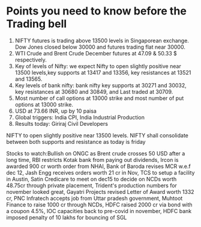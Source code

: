 # Points you need to know before the Trading bell
1. NIFTY futures is trading above 13500 levels in Singaporean exchange. Dow Jones closed below 30000 and futures trading flat near 30000.
2. WTI Crude and Brent Crude December futures at 47.09 & 50.33 $ respectively. 
3. Key of levels of Nifty: we expect Nifty to open slightly positive near 13500 levels,key supports at 13417 and 13356, key resistances at 13521 and 13565.
4. Key levels of bank nifty: bank nifty key supports at 30271 and 30032, key resistances at 30680 and 30849, and Last traded at 30709.
5. Most number of call options at 13000 strike and most number of put options at 13000 strike.
6. USD at 73.66 INR, up by 10 paisa
7. Global triggers: India CPI, India Industrial Production
8. Results today: Giriraj Civil Developers

NIFTY to open slightly positive near 13500 levels. NIFTY shall consolidate between both supports and resistance as today is friday

Stocks to watch:Bullish on ONGC as Brent crude crosses 50 USD after a long time, RBI restricts Kotak bank from paying out dividends, Ircon is awarded 900 cr worth order from NHAI, Bank of Baroda revises MCR w.e.f dec 12, Jash Engg receives orders worth 21 cr in Nov, TCS to setup a facility in Austin, Satin Credicare to meet on dec15 to decide on NCDs worth 48.75cr through private placement, Trident's production numbers for november looked great, Gayatri Projects revised Letter of Award worth 1332 cr, PNC Infratech accepts job from Uttar pradesh government, Muhtoot Finance to raise 1000 cr through NCDs, HDFC raised 2000 cr via bond with a coupon 4.5%, IOC capacities back to pre-covid in november, HDFC bank imposed penalty of 10 lakhs for bouncing of SGL
